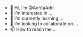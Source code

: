 - 👋 Hi, I’m @AdritaAdri
- 👀 I’m interested in ...
- 🌱 I’m currently learning ...
- 💞️ I’m looking to collaborate on ...
- 📫 How to reach me ...

<!---
AdritaAdri/AdritaAdri is a ✨ special ✨ repository because its `README.md` (this file) appears on your GitHub profile.
You can click the Preview link to take a look at your changes.
--->
